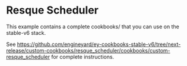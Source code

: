 # Resque Scheduler

This example contains a complete cookbooks/ that you can use on the stable-v6 stack.

See https://github.com/engineyard/ey-cookbooks-stable-v6/tree/next-release/custom-cookbooks/resque_scheduler/cookbooks/custom-resque_scheduler for complete instructions.

